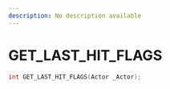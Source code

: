 ```yaml
---
description: No description available 
---
```


# GET_LAST_HIT_FLAGS

```cpp
int GET_LAST_HIT_FLAGS(Actor _Actor);
```